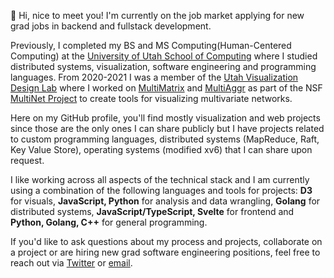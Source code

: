 👋 Hi, nice to meet you! I'm currently on the job market applying for new grad jobs in backend and fullstack development.

Previously, I completed my BS and MS Computing(Human-Centered Computing) at the [University of Utah School of Computing](https://www.cs.utah.edu/) where I studied distributed systems, visualization, software engineering and programming languages. From 2020-2021 I was a member of the [Utah Visualization Design Lab](https://vdl.sci.utah.edu/) where 
I worked on [MultiMatrix](https://github.com/multinet-app/multimatrix) and [MultiAggr](https://mozartfish.github.io/assets/MultiAggr.pdf) as part of the NSF [MultiNet Project](https://github.com/multinet-app) to create tools for visualizing multivariate networks.

Here on my GitHub profile, you'll find mostly visualization and web projects since those are the only ones I can share publicly but I have projects
related to custom programming languages, distributed systems (MapReduce, Raft, Key Value Store), operating systems (modified xv6) that I can share upon request.

I like working across all aspects of the technical stack and I am currently using a combination of the following languages and tools for projects:
**D3** for visuals, **JavaScript, Python** for analysis and data wrangling, **Golang** for distributed systems, **JavaScript/TypeScript, Svelte** for frontend and **Python, Golang, C++** for general programming.

If you'd like to ask questions about my process and projects, collaborate on a project or are hiring new grad software engineering positions, feel free 
to reach out via  [Twitter](https://twitter.com/thegreenveggie_) or [email](mailto:rajan.pranav320@gmail.com).
<!---
mozartfish/mozartfish is a ✨ special ✨ repository because its `README.md` (this file) appears on your GitHub profile.
You can click the Preview link to take a look at your changes.
--->
